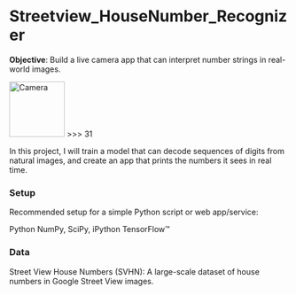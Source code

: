 # Streetview_HouseNumber_Recognizer

**Objective**: Build a live camera app that can interpret number strings in real-world images.

<p>
<img src="https://lh3.googleusercontent.com/KYNMyzs3qlkIs11aDbnRqd86JgojF4Ha-215a7JM4rIsJBl33omWPj7aV19e4TTeePHzO_RaKe5KvGq6KdSBr_AiH4m9cFj855L28-BHdKvSRQc1swkj4MmkCinyXuFhY5UzIII9" alt="Camera" style="width: 100px;"/> >>> 31 </p>


In this project, I will train a model that can decode sequences of digits from natural images, and create an app that prints the numbers it sees in real time. 

### Setup
Recommended setup for a simple Python script or web app/service:

Python
NumPy, SciPy, iPython
TensorFlow™

### Data
Street View House Numbers (SVHN): A large-scale dataset of house numbers in Google Street View images.
